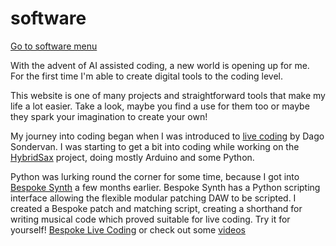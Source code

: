 
# software

[Go to software menu](../pages/research-software-about.html)


With the advent of AI assisted coding, 
a new world is opening up for me.
For the first time I'm able to create digital tools to the coding level.


This website is one of many projects and straightforward tools that make my life a lot easier.
Take a look, maybe you find a use for them too or maybe they spark your imagination to create your own!


My journey into coding began when I was introduced to [live coding](research-software-livecoding.md) by Dago Sondervan.
I was starting to get a bit into coding while working on the [HybridSax](research-hybridsax.md) project, doing mostly Arduino and some Python.


Python was lurking round the corner for some time, because I got into [Bespoke Synth](https//www.bespokesynth.com) a few months earlier. 
Bespoke Synth has a Python scripting interface allowing the flexible modular patching DAW to be scripted.
I created a Bespoke patch and matching script, creating a shorthand for writing musical code which proved suitable for live coding. Try it for yourself! [Bespoke Live Coding](research-software-livecoding.md) or check out some [videos](research-software.md)



